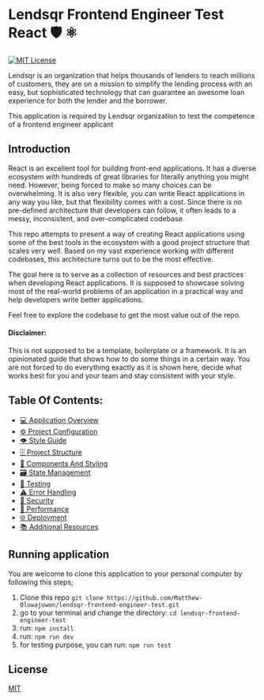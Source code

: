 # Lendsqr Frontend Engineer Test React 🛡️ ⚛️


[![MIT License](https://img.shields.io/github/license/alan2207/bulletproof-react)](https://github.com/Matthew-Oluwajuwon/lendsqr-frontend-engineer-test/blob/main/LICENSE)


Lendsqr is an organization that helps thousands of lenders to reach millions of customers, they are on a mission to simplify the lending process with an easy, but sophisticated technology that can guarantee an awesome loan experience for both the lender and the borrower.

This application is required by Lendsqr organization to test the competence of a frontend engineer applicant

## Introduction

React is an excellent tool for building front-end applications. It has a diverse ecosystem with hundreds of great libraries for literally anything you might need. However, being forced to make so many choices can be overwhelming. It is also very flexible, you can write React applications in any way you like, but that flexibility comes with a cost. Since there is no pre-defined architecture that developers can follow, it often leads to a messy, inconsistent, and over-complicated codebase.

This repo attempts to present a way of creating React applications using some of the best tools in the ecosystem with a good project structure that scales very well. Based on my vast experience working with different codebases, this architecture turns out to be the most effective.

The goal here is to serve as a collection of resources and best practices when developing React applications. It is supposed to showcase solving most of the real-world problems of an application in a practical way and help developers write better applications.

Feel free to explore the codebase to get the most value out of the repo.

#### Disclaimer:

This is not supposed to be a template, boilerplate or a framework. It is an opinionated guide that shows how to do some things in a certain way. You are not forced to do everything exactly as it is shown here, decide what works best for you and your team and stay consistent with your style.

## Table Of Contents:

- [💻 Application Overview](docs/application-overview.md)
- [⚙️ Project Configuration](docs/project-configuration.md)
- [👁️ Style Guide](docs/style-guide.md)
- [🗄️ Project Structure](docs/project-structure.md)
- [🧱 Components And Styling](docs/components-and-styling.md)
- [🗃️ State Management](docs/state-management.md)
- [🧪 Testing](docs/testing.md)
- [⚠️ Error Handling](docs/error-handling.md)
- [🔐 Security](docs/security.md)
- [🚄 Performance](docs/performance.md)
- [🌐 Deployment](docs/deployment.md)
- [📚 Additional Resources](docs/additional-resources.md)

## Running application

You are welcome to clone this application to your personal computer by following this steps;

1. Clone this repo  `git clone https://github.com/Matthew-Oluwajuwon/lendsqr-frontend-engineer-test.git`
2. go to your terminal and change the directory: `cd lendsqr-frontend-engineer-test`
3. run: `npm install`
4. run: `npm run dev`
5. for testing purpose, you can run: `npm run test`

## License

[MIT](https://choosealicense.com/licenses/mit/)